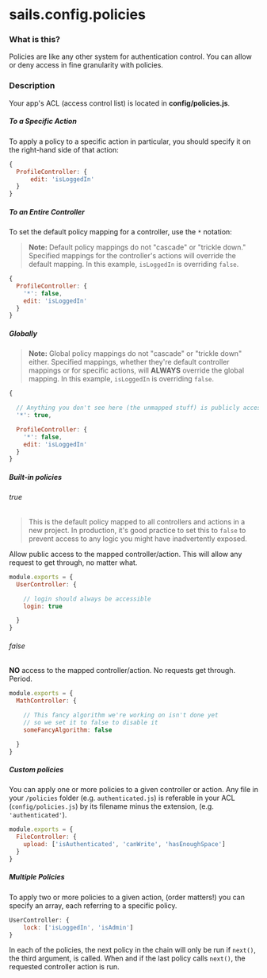 # sails.config.policies
<!--
> TODO:
>
> Merge most of the contents of this file into the main reference section on policies.
> Include a simple config reference table (with only one row with property: `*`) explaining how
> this particular config module is read.  But don't worry about trying to explain what policies are here-- instead, link to the full docs on the subject (again, to reduce duplicate content and make this all more maintainable)
-->
### What is this?
Policies are like any other system for authentication control. You can allow or deny access in fine granularity with policies.

### Description

Your app's ACL (access control list) is located in **config/policies.js**.

##### To a Specific Action

To apply a policy to a specific action in particular, you should specify it on the right-hand side of that action:

```javascript
{
  ProfileController: {
      edit: 'isLoggedIn'
  }
}
```


##### To an Entire Controller

To set the default policy mapping for a controller, use the `*` notation:
> **Note:** Default policy mappings do not "cascade" or "trickle down."  Specified mappings for the controller's actions will override the default mapping.  In this example, `isLoggedIn` is overriding `false`.

```javascript
{
  ProfileController: {
    '*': false,
    edit: 'isLoggedIn'
  }
}
```

##### Globally
> **Note:** Global policy mappings do not "cascade" or "trickle down" either.  Specified mappings, whether they're default controller mappings or for specific actions, will **ALWAYS** override the global mapping.  In this example, `isLoggedIn` is overriding `false`.

```javascript
{

  // Anything you don't see here (the unmapped stuff) is publicly accessible
  '*': true,

  ProfileController: {
    '*': false,
    edit: 'isLoggedIn'
  }
}
```


##### Built-in policies

###### true

> This is the default policy mapped to all controllers and actions in a new project.  In production, it's good practice to set this to `false` to prevent access to any logic you might have inadvertently exposed.

Allow public access to the mapped controller/action.  This will allow any request to get through, no matter what.

```javascript
module.exports = {
  UserController: {

    // login should always be accessible
    login: true

  }
}
```


###### false

**NO** access to the mapped controller/action.  No requests get through.  Period.

```javascript
module.exports = {
  MathController: {

    // This fancy algorithm we're working on isn't done yet
    // so we set it to false to disable it
    someFancyAlgorithm: false

  }
}
```


##### Custom policies

You can apply one or more policies to a given controller or action.  Any file in your `/policies` folder (e.g. `authenticated.js`) is referable in your ACL (`config/policies.js`) by its filename minus the extension, (e.g.  `'authenticated'`).


```javascript
module.exports = {
  FileController: {
    upload: ['isAuthenticated', 'canWrite', 'hasEnoughSpace']
  }
}
```

##### Multiple Policies

To apply two or more policies to a given action, (order matters!) you can specify an array, each referring to a specific policy.

```javascript
UserController: {
    lock: ['isLoggedIn', 'isAdmin']
}
```

In each of the policies, the next policy in the chain will only be run if `next()`, the third argument, is called.  When and if the last policy calls `next()`, the requested controller action is run.




<docmeta name="displayName" value="sails.config.policies">
<docmeta name="pageType" value="property">
